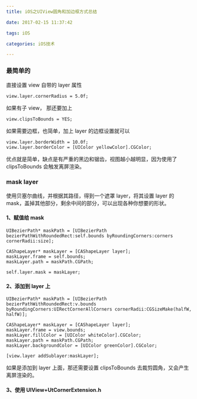 ```yaml
---
title: iOS之UIView圆角和加边框方式总结

date: 2017-02-15 11:37:42

tags: iOS

categories: iOS技术

---
```


### 最简单的

直接设置 view 自带的 layer 属性

	view.layer.cornerRadius = 5.0f;

如果有子 view， 那还要加上

	view.clipsToBounds = YES;

如果需要边框，也简单，加上 layer 的边框设置就可以

	view.layer.borderWidth = 10.0f;
	view.layer.borderColor = [UIColor yellowColor].CGColor;

优点就是简单，缺点是有严重的黑边和锯齿，视图越小越明显，因为使用了 clipsToBounds 会触发离屏渲染。



### mask layer

使用贝塞尔曲线，并根据其路径，得到一个遮罩 layer，将其设置 layer 的 mask，盖掉其他部分，剩余中间的部分，可以出现各种你想要的形状。

#### 1、赋值给 mask

	UIBezierPath* maskPath = [UIBezierPath bezierPathWithRoundedRect:self.bounds byRoundingCorners:corners cornerRadii:size];

    CAShapeLayer* maskLayer = [CAShapeLayer layer];
    maskLayer.frame = self.bounds;
    maskLayer.path = maskPath.CGPath;

    self.layer.mask = maskLayer;

#### 2、添加到 layer 上

	UIBezierPath* maskPath = [UIBezierPath bezierPathWithRoundedRect:v.bounds byRoundingCorners:UIRectCornerAllCorners cornerRadii:CGSizeMake(halfW, halfW)];

	CAShapeLayer* maskLayer = [CAShapeLayer layer];
	maskLayer.frame = view.bounds;
	maskLayer.fillColor = [UIColor whiteColor].CGColor;
	maskLayer.path = maskPath.CGPath;
	maskLayer.backgroundColor = [UIColor greenColor].CGColor;

	[view.layer addSublayer:maskLayer];

如果是添加到 layer 上面，那还需要设置 clipsToBounds 去裁剪圆角，又会产生离屏渲染的。

#### 3、使用 UIView+UtCornerExtension.h
